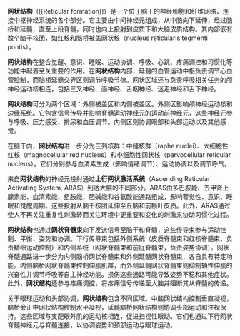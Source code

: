**网状结构​**​（[[Reticular formation]]）是一个位于脑干的神经细胞和纤维网络，连接中枢神经系统的各个部分。它主要由中间神经元组成，从中脑向下延伸，经过脑桥和延髓，直至上段脊髓，同时也向上投射到皮质下和大脑皮质结构。其内部嵌有数个脑干核团，如红核和脑桥被盖网状核（nucleus reticularis tegmenti pontis）。

​**​网状结构​**​在整合觉醒、意识、睡眠、运动协调、呼吸、心跳、疼痛调控和习惯化等功能中起着至关重要的作用。在​**​网状结构​**​内部，延髓的血管运动中枢负责调节心血管控制，而脑桥延髓交界区则调节呼吸节律。网状区域还与负责呼吸相关任务的颅神经运动核相连，包括三叉神经、面神经、舌咽神经、迷走神经和舌下神经。

​**​网状结构​**​可分为两个区域：外侧被盖区和内侧被盖区。外侧区影响颅神经运动核和边缘系统。它包含信号传导并影响脊髓运动神经元的运动前神经元，这些神经元参与呼吸、压力感受、排尿和血压调节。内侧区则协调眼部和头部运动以及其他感觉。

在脑干内，​**​网状结构​**​进一步分为三列核群：中缝核群（raphe nuclei）、大细胞性红核（magnocellular red nucleus）和小细胞性网状核（parvocellular reticular nucleus）。它们分别参与血清素生成（影响情绪调节）、运动协调以及调节呼气。

来自​**​网状结构​**​的神经元投射通过​**​上行网状激活系统​**​（Ascending Reticular Activating System, ARAS）到达大脑的不同部分。ARAS由多巴胺能、去甲肾上腺素能、血清素能、组胺能、胆碱能和谷氨酸能通路组成，影响警觉性、意识、睡眠和觉醒周期。这些投射从脑干核团延伸至丘脑和前额叶皮质。此外，ARAS通过使人不再关注重复性刺激转而关注环境中更重要和变化的刺激来协助习惯化过程。

​**​网状结构​**​也通过​**​网状脊髓束​**​向下发送信号至脑干和脊髓，这些传导束参与运动控制、平衡、姿势和协调。下行传导束包括外侧系统（皮质脊髓束和红核脊髓束，负责精细运动控制）和内侧系统（网状脊髓束和前庭脊髓束，负责姿势协调）。网状脊髓通路进一步分为内侧脑桥网状脊髓束和外侧延髓网状脊髓束，各自具有特定功能。内侧脑桥网状脊髓束控制伸肌肌群，而外侧延髓网状脊髓束则抑制轴性伸肌的兴奋性并调节呼吸等自主神经功能。损伤这些通路可能导致姿势不稳和其他症状。此外，​**​网状结构​**​还参与疼痛调控，将疼痛信号传递至大脑并阻断其从脊髓的传递。

关于眼球运动和头部协调，​**​网状结构​**​包含不同区域。中脑网状结构控制垂直凝视，脑桥旁正中网状结构控制水平凝视，延髓脑桥网状结构则协调头部运动和注视保持。这些区域与支配眼外肌的运动核相连，促进扫视性眼动。它们也通过下行网状脊髓神经元与脊髓连接，以协调姿势和颈部运动与眼球运动。
